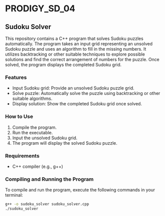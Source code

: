 # PRODIGY_SD_04

## Sudoku Solver

This repository contains a C++ program that solves Sudoku puzzles automatically. The program takes an input grid representing an unsolved Sudoku puzzle and uses an algorithm to fill in the missing numbers. It utilizes backtracking or other suitable techniques to explore possible solutions and find the correct arrangement of numbers for the puzzle. Once solved, the program displays the completed Sudoku grid.

### Features
- Input Sudoku grid: Provide an unsolved Sudoku puzzle grid.
- Solve puzzle: Automatically solve the puzzle using backtracking or other suitable algorithms.
- Display solution: Show the completed Sudoku grid once solved.

### How to Use
1. Compile the program.
2. Run the executable.
3. Input the unsolved Sudoku grid.
4. The program will display the solved Sudoku puzzle.

### Requirements
- C++ compiler (e.g., g++)

### Compiling and Running the Program
To compile and run the program, execute the following commands in your terminal:
```sh
g++ -o sudoku_solver sudoku_solver.cpp
./sudoku_solver
